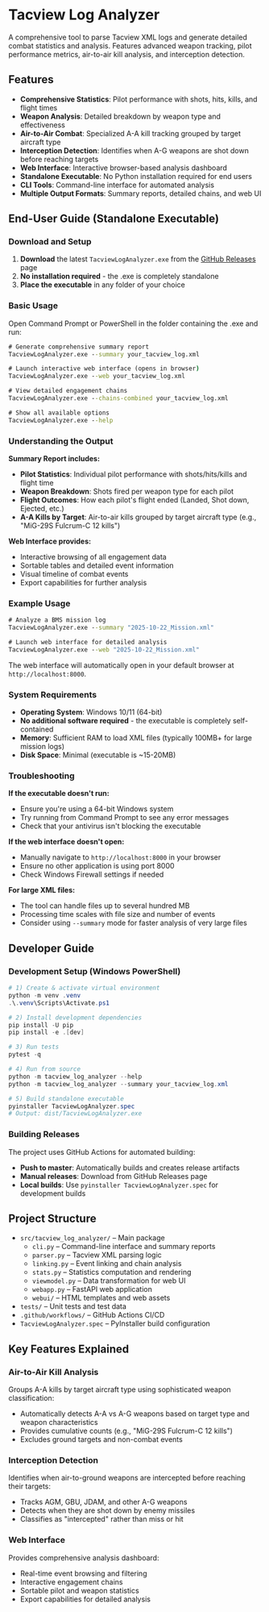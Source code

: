 # Tacview Log Analyzer

A comprehensive tool to parse Tacview XML logs and generate detailed combat statistics and analysis. Features advanced weapon tracking, pilot performance metrics, air-to-air kill analysis, and interception detection.

## Features

- **Comprehensive Statistics**: Pilot performance with shots, hits, kills, and flight times
- **Weapon Analysis**: Detailed breakdown by weapon type and effectiveness
- **Air-to-Air Combat**: Specialized A-A kill tracking grouped by target aircraft type  
- **Interception Detection**: Identifies when A-G weapons are shot down before reaching targets
- **Web Interface**: Interactive browser-based analysis dashboard
- **Standalone Executable**: No Python installation required for end users
- **CLI Tools**: Command-line interface for automated analysis
- **Multiple Output Formats**: Summary reports, detailed chains, and web UI

## End-User Guide (Standalone Executable)

### Download and Setup

1. **Download** the latest `TacviewLogAnalyzer.exe` from the [GitHub Releases](https://github.com/oakdesign/TacviewLogAnalyzer/releases) page
2. **No installation required** - the .exe is completely standalone
3. **Place the executable** in any folder of your choice

### Basic Usage

Open Command Prompt or PowerShell in the folder containing the .exe and run:

```cmd
# Generate comprehensive summary report
TacviewLogAnalyzer.exe --summary your_tacview_log.xml

# Launch interactive web interface (opens in browser)
TacviewLogAnalyzer.exe --web your_tacview_log.xml

# View detailed engagement chains
TacviewLogAnalyzer.exe --chains-combined your_tacview_log.xml

# Show all available options
TacviewLogAnalyzer.exe --help
```

### Understanding the Output

**Summary Report includes:**
- **Pilot Statistics**: Individual pilot performance with shots/hits/kills and flight time
- **Weapon Breakdown**: Shots fired per weapon type for each pilot
- **Flight Outcomes**: How each pilot's flight ended (Landed, Shot down, Ejected, etc.)
- **A-A Kills by Target**: Air-to-air kills grouped by target aircraft type (e.g., "MiG-29S Fulcrum-C 12 kills")

**Web Interface provides:**
- Interactive browsing of all engagement data
- Sortable tables and detailed event information
- Visual timeline of combat events
- Export capabilities for further analysis

### Example Usage

```cmd
# Analyze a BMS mission log
TacviewLogAnalyzer.exe --summary "2025-10-22_Mission.xml"

# Launch web interface for detailed analysis
TacviewLogAnalyzer.exe --web "2025-10-22_Mission.xml"
```

The web interface will automatically open in your default browser at `http://localhost:8000`.

### System Requirements

- **Operating System**: Windows 10/11 (64-bit)
- **No additional software required** - the executable is completely self-contained
- **Memory**: Sufficient RAM to load XML files (typically 100MB+ for large mission logs)
- **Disk Space**: Minimal (executable is ~15-20MB)

### Troubleshooting

**If the executable doesn't run:**
- Ensure you're using a 64-bit Windows system
- Try running from Command Prompt to see any error messages
- Check that your antivirus isn't blocking the executable

**If the web interface doesn't open:**
- Manually navigate to `http://localhost:8000` in your browser
- Ensure no other application is using port 8000
- Check Windows Firewall settings if needed

**For large XML files:**
- The tool can handle files up to several hundred MB
- Processing time scales with file size and number of events
- Consider using `--summary` mode for faster analysis of very large files

## Developer Guide

### Development Setup (Windows PowerShell)

```powershell
# 1) Create & activate virtual environment
python -m venv .venv
.\.venv\Scripts\Activate.ps1

# 2) Install development dependencies
pip install -U pip
pip install -e .[dev]

# 3) Run tests
pytest -q

# 4) Run from source
python -m tacview_log_analyzer --help
python -m tacview_log_analyzer --summary your_tacview_log.xml

# 5) Build standalone executable
pyinstaller TacviewLogAnalyzer.spec
# Output: dist/TacviewLogAnalyzer.exe
```

### Building Releases

The project uses GitHub Actions for automated building:
- **Push to master**: Automatically builds and creates release artifacts
- **Manual releases**: Download from GitHub Releases page
- **Local builds**: Use `pyinstaller TacviewLogAnalyzer.spec` for development builds

## Project Structure

- `src/tacview_log_analyzer/` – Main package
  - `cli.py` – Command-line interface and summary reports
  - `parser.py` – Tacview XML parsing logic
  - `linking.py` – Event linking and chain analysis
  - `stats.py` – Statistics computation and rendering
  - `viewmodel.py` – Data transformation for web UI
  - `webapp.py` – FastAPI web application
  - `webui/` – HTML templates and web assets
- `tests/` – Unit tests and test data
- `.github/workflows/` – GitHub Actions CI/CD
- `TacviewLogAnalyzer.spec` – PyInstaller build configuration

## Key Features Explained

### Air-to-Air Kill Analysis
Groups A-A kills by target aircraft type using sophisticated weapon classification:
- Automatically detects A-A vs A-G weapons based on target type and weapon characteristics
- Provides cumulative counts (e.g., "MiG-29S Fulcrum-C 12 kills")
- Excludes ground targets and non-combat events

### Interception Detection
Identifies when air-to-ground weapons are intercepted before reaching their targets:
- Tracks AGM, GBU, JDAM, and other A-G weapons
- Detects when they are shot down by enemy missiles
- Classifies as "intercepted" rather than miss or hit

### Web Interface
Provides comprehensive analysis dashboard:
- Real-time event browsing and filtering
- Interactive engagement chains
- Sortable pilot and weapon statistics
- Export capabilities for detailed analysis
